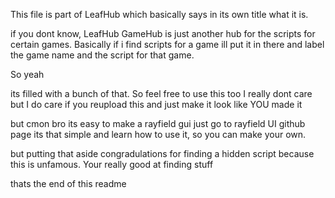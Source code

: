 This file is part of LeafHub which basically
says in its own title what it is.

if you dont know, LeafHub GameHub is just another hub
for the scripts for certain games. Basically if
i find scripts for a game ill put it in there and label
the game name and the script for that game.

So yeah

its filled with a bunch of that. So feel free to use this too
I really dont care but I do care if you
reupload this and just make it look like
YOU made it

but cmon bro its easy to make a rayfield gui
just go to rayfield UI github page its that simple and learn
how to use it, so you can make your own.

but putting that aside congradulations for finding a hidden
script because this is unfamous. Your really good at finding stuff

thats the end of this readme
